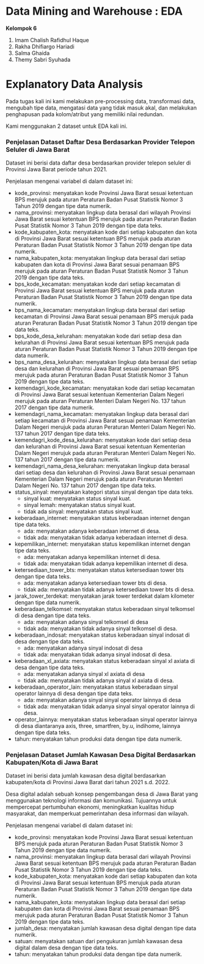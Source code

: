 # Data Mining and Warehouse : EDA

**Kelompok 6**

1. Imam Chalish Rafidhul Haque
2. Rakha Dhifiargo Hariadi
3. Salma Ghaida
4. Themy Sabri Syuhada

# Explanatory Data Analysis

Pada tugas kali ini kami melakukan pre-processing data, transformasi data, mengubah tipe data, mengatasi data yang tidak masuk akal, dan
melakukan penghapusan pada kolom/atribut yang memiliki nilai redundan.

Kami menggunakan 2 dataset untuk EDA kali ini.

### Penjelasan Dataset Daftar Desa Berdasarkan Provider Telepon Seluler di Jawa Barat

Dataset ini berisi data daftar desa berdasarkan provider telepon seluler di Provinsi Jawa Barat periode tahun 2021.

Penjelasan mengenai variabel di dalam dataset ini:

- kode_provinsi: menyatakan kode Provinsi Jawa Barat sesuai ketentuan BPS merujuk pada aturan Peraturan Badan Pusat Statistik Nomor 3 Tahun 2019 dengan tipe data numerik.
- nama_provinsi: menyatakan lingkup data berasal dari wilayah Provinsi Jawa Barat sesuai ketentuan BPS merujuk pada aturan Peraturan Badan Pusat Statistik Nomor 3 Tahun 2019 dengan tipe data teks.
- kode_kabupaten_kota: menyatakan kode dari setiap kabupaten dan kota di Provinsi Jawa Barat sesuai ketentuan BPS merujuk pada aturan Peraturan Badan Pusat Statistik Nomor 3 Tahun 2019 dengan tipe data numerik.
- nama_kabupaten_kota: menyatakan lingkup data berasal dari setiap kabupaten dan kota di Provinsi Jawa Barat sesuai penamaan BPS merujuk pada aturan Peraturan Badan Pusat Statistik Nomor 3 Tahun 2019 dengan tipe data teks.
- bps_kode_kecamatan: menyatakan kode dari setiap kecamatan di Provinsi Jawa Barat sesuai ketentuan BPS merujuk pada aturan Peraturan Badan Pusat Statistik Nomor 3 Tahun 2019 dengan tipe data numerik.
- bps_nama_kecamatan: menyatakan lingkup data berasal dari setiap kecamatan di Provinsi Jawa Barat sesuai penamaan BPS merujuk pada aturan Peraturan Badan Pusat Statistik Nomor 3 Tahun 2019 dengan tipe data teks.
- bps_kode_desa_kelurahan: menyatakan kode dari setiap desa dan kelurahan di Provinsi Jawa Barat sesuai ketentuan BPS merujuk pada aturan Peraturan Badan Pusat Statistik Nomor 3 Tahun 2019 dengan tipe data numerik.
- bps_nama_desa_kelurahan: menyatakan lingkup data berasal dari setiap desa dan kelurahan di Provinsi Jawa Barat sesuai penamaan BPS merujuk pada aturan Peraturan Badan Pusat Statistik Nomor 3 Tahun 2019 dengan tipe data teks.
- kemendagri_kode_kecamatan: menyatakan kode dari setiap kecamatan di Provinsi Jawa Barat sesuai ketentuan Kementerian Dalam Negeri merujuk pada aturan Peraturan Menteri Dalam Negeri No. 137 tahun 2017 dengan tipe data numerik.
- kemendagri_nama_kecamatan: menyatakan lingkup data berasal dari setiap kecamatan di Provinsi Jawa Barat sesuai penamaan Kementerian Dalam Negeri merujuk pada aturan Peraturan Menteri Dalam Negeri No. 137 tahun 2017 dengan tipe data teks.
- kemendagri_kode_desa_kelurahan: menyatakan kode dari setiap desa dan kelurahan di Provinsi Jawa Barat sesuai ketentuan Kementerian Dalam Negeri merujuk pada aturan Peraturan Menteri Dalam Negeri No. 137 tahun 2017 dengan tipe data numerik.
- kemendagri_nama_desa_kelurahan: menyatakan lingkup data berasal dari setiap desa dan kelurahan di Provinsi Jawa Barat sesuai penamaan Kementerian Dalam Negeri merujuk pada aturan Peraturan Menteri Dalam Negeri No. 137 tahun 2017 dengan tipe data teks.
- status_sinyal: menyatakan kategori status sinyal dengan tipe data teks.
  - sinyal kuat: menyatakan status sinyal kuat.
  - sinyal lemah: menyatakan status sinyal kuat.
  - tidak ada sinyal: menyatakan status sinyal kuat.
- keberadaan_internet: menyatakan status keberadaan internet dengan tipe data teks.
  - ada: menyatakan adanya keberadaan internet di desa.
  - tidak ada: menyatakan tidak adanya keberadaan internet di desa.
- kepemilikan_internet: menyatakan status kepemilikan internet dengan tipe data teks.
  - ada: menyatakan adanya kepemilikan internet di desa.
  - tidak ada: menyatakan tidak adanya kepemilikan internet di desa.
- ketersediaan_tower_bts: menyatakan status ketersediaan tower bts dengan tipe data teks.
  - ada: menyatakan adanya ketersediaan tower bts di desa.
  - tidak ada: menyatakan tidak adanya ketersediaan tower bts di desa.
- jarak_tower_terdekat: menyatakan jarak tower terdekat dalam kilometer dengan tipe data numerik.
- keberadaan_telkomsel: menyatakan status keberadaan sinyal telkomsel di desa dengan tipe data teks.
  - ada: menyatakan adanya sinyal telkomsel di desa
  - tidak ada: menyatakan tidak adanya sinyal telkomsel di desa.
- keberadaan_indosat: menyatakan status keberadaan sinyal indosat di desa dengan tipe data teks.
  - ada: menyatakan adanya sinyal indosat di desa
  - tidak ada: menyatakan tidak adanya sinyal indosat di desa.
- keberadaan_xl_axiata: menyatakan status keberadaan sinyal xl axiata di desa dengan tipe data teks.
  - ada: menyatakan adanya sinyal xl axiata di desa
  - tidak ada: menyatakan tidak adanya sinyal xl axiata di desa.
- keberadaan_operator_lain: menyatakan status keberadaan sinyal operator lainnya di desa dengan tipe data teks.
  - ada: menyatakan adanya sinyal sinyal operator lainnya di desa
  - tidak ada: menyatakan tidak adanya sinyal sinyal operator lainnya di desa.
- operator_lainnya: menyatakan status keberadaan sinyal operator lainnya di desa diantaranya axis, three, smartfren, by.u, indihome, lainnya dengan tipe data teks.
- tahun: menyatakan tahun produksi data dengan tipe data numerik.

### Penjelasan Dataset Jumlah Kawasan Desa Digital Berdasarkan Kabupaten/Kota di Jawa Barat

Dataset ini berisi data jumlah kawasan desa digital berdasarkan kabupaten/kota di Provinsi Jawa Barat dari tahun 2021 s.d. 2022.

Desa digital adalah sebuah konsep pengembangan desa di Jawa Barat yang menggunakan teknologi informasi dan komunikasi. Tujuannya untuk mempercepat pertumbuhan ekonomi, meningkatkan kualitas hidup masyarakat, dan memperkuat pemerintahan desa informasi dan wilayah.

Penjelasan mengenai variabel di dalam dataset ini:

- kode_provinsi: menyatakan kode Provinsi Jawa Barat sesuai ketentuan BPS merujuk pada aturan Peraturan Badan Pusat Statistik Nomor 3 Tahun 2019 dengan tipe data numerik.
- nama_provinsi: menyatakan lingkup data berasal dari wilayah Provinsi Jawa Barat sesuai ketentuan BPS merujuk pada aturan Peraturan Badan Pusat Statistik Nomor 3 Tahun 2019 dengan tipe data teks.
- kode_kabupaten_kota: menyatakan kode dari setiap kabupaten dan kota di Provinsi Jawa Barat sesuai ketentuan BPS merujuk pada aturan Peraturan Badan Pusat Statistik Nomor 3 Tahun 2019 dengan tipe data numerik.
- nama_kabupaten_kota: menyatakan lingkup data berasal dari setiap kabupaten dan kota di Provinsi Jawa Barat sesuai penamaan BPS merujuk pada aturan Peraturan Badan Pusat Statistik Nomor 3 Tahun 2019 dengan tipe data teks.
- jumlah_desa: menyatakan jumlah kawasan desa digital dengan tipe data numerik.
- satuan: menyatakan satuan dari pengukuran jumlah kawasan desa digital dalam desa dengan tipe data teks.
- tahun: menyatakan tahun produksi data dengan tipe data numerik.
